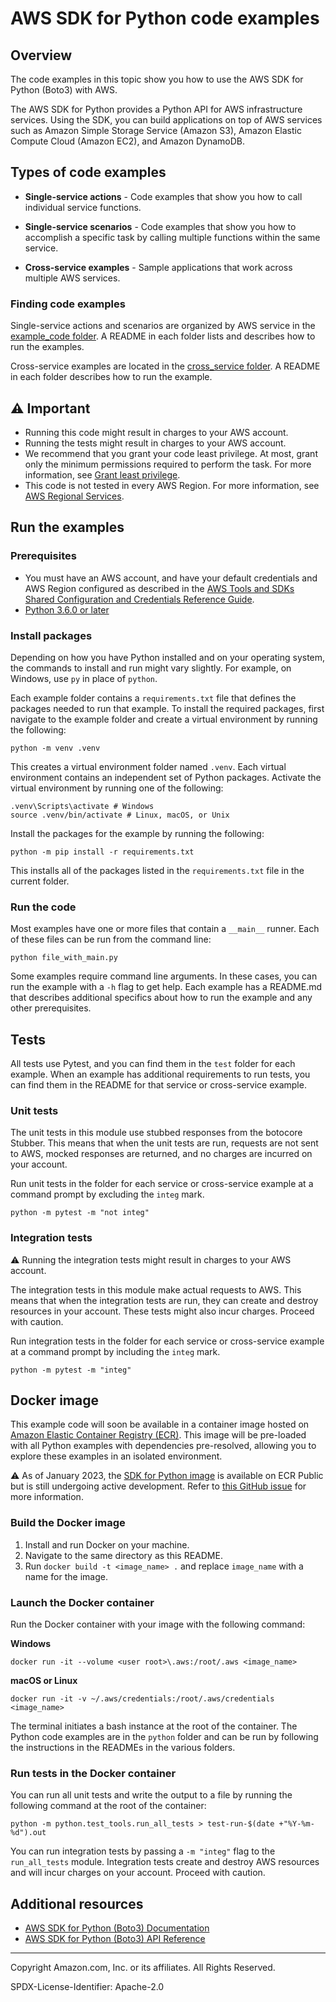 # AWS SDK for Python code examples

## Overview

The code examples in this topic show you how to use the AWS SDK for Python (Boto3) 
with AWS. 

The AWS SDK for Python provides a Python API for AWS infrastructure services.
Using the SDK, you can build applications on top of AWS services such as Amazon Simple 
Storage Service (Amazon S3), Amazon Elastic Compute Cloud (Amazon EC2), and Amazon DynamoDB.

## Types of code examples

* **Single-service actions** - Code examples that show you how to call individual service functions.

* **Single-service scenarios** - Code examples that show you how to accomplish a specific task by calling multiple functions within the same service.

* **Cross-service examples** - Sample applications that work across multiple AWS services.

### Finding code examples

Single-service actions and scenarios are organized by AWS service in the 
[example_code folder](example_code). A README in each folder lists and describes how 
to run the examples.

Cross-service examples are located in the [cross_service folder](cross_service). 
A README in each folder describes how to run the example.

## ⚠️ Important
* Running this code might result in charges to your AWS account. 
* Running the tests might result in charges to your AWS account.
* We recommend that you grant your code least privilege. At most, grant only the 
minimum permissions required to perform the task. For more information, see 
[Grant least privilege](https://docs.aws.amazon.com/IAM/latest/UserGuide/best-practices.html#grant-least-privilege). 
* This code is not tested in every AWS Region. For more information, see 
[AWS Regional Services](https://aws.amazon.com/about-aws/global-infrastructure/regional-product-services).

## Run the examples

### Prerequisites

* You must have an AWS account, and have your default credentials and AWS Region
configured as described in the 
[AWS Tools and SDKs Shared Configuration and
Credentials Reference Guide](https://docs.aws.amazon.com/credref/latest/refdocs/creds-config-files.html).
* [Python 3.6.0 or later](https://www.python.org/)

### Install packages

Depending on how you have Python installed and on your operating system,
the commands to install and run might vary slightly. For example, on Windows, use `py` 
in place of `python`.

Each example folder contains a `requirements.txt` file that defines the packages needed 
to run that example. To install the required packages, first navigate to the example folder
and create a virtual environment by running the following:

```
python -m venv .venv
```

This creates a virtual environment folder named `.venv`. Each virtual environment
contains an independent set of Python packages. Activate the virtual environment by
running one of the following:

```
.venv\Scripts\activate # Windows
source .venv/bin/activate # Linux, macOS, or Unix
```

Install the packages for the example by running the following:

```
python -m pip install -r requirements.txt
```

This installs all of the packages listed in the `requirements.txt` file in the current
folder.

### Run the code

Most examples have one or more files that contain a `__main__` runner. Each of these
files can be run from the command line:

```
python file_with_main.py
```

Some examples require command line arguments. In these cases, you can run the example
with a `-h` flag to get help. Each example has a README.md that describes additional 
specifics about how to run the example and any other prerequisites. 

## Tests

All tests use Pytest, and you can find them in the `test` folder for each example.
When an example has additional requirements to run tests, you can find them in the
README for that service or cross-service example.

### Unit tests

The unit tests in this module use stubbed responses from the botocore Stubber. 
This means that when the unit tests are run, requests are not sent to AWS, 
mocked responses are returned, and no charges are incurred on your account.

Run unit tests in the folder for each service or cross-service example at a command 
prompt by excluding the `integ` mark.

```
python -m pytest -m "not integ"
```

### Integration tests

⚠️ Running the integration tests might result in charges to your AWS account.

The integration tests in this module make actual requests to AWS. This means that when
the integration tests are run, they can create and destroy resources in your account. 
These tests might also incur charges. Proceed with caution.

Run integration tests in the folder for each service or cross-service example at a 
command prompt by including the `integ` mark.

```
python -m pytest -m "integ"
```

## Docker image

This example code will soon be available in a container image
hosted on [Amazon Elastic Container Registry (ECR)](https://docs.aws.amazon.com/AmazonECR/latest/userguide/what-is-ecr.html). 
This image will be pre-loaded with all Python examples with dependencies pre-resolved, 
allowing you to explore these examples in an isolated environment.

⚠️ As of January 2023, the [SDK for Python image](https://gallery.ecr.aws/b4v4v1s0/python) is available on ECR Public 
but is still undergoing active development. Refer to [this GitHub issue](https://github.com/awsdocs/aws-doc-sdk-examples/issues/4125)
for more information.

### Build the Docker image

1. Install and run Docker on your machine.
2. Navigate to the same directory as this README.
3. Run `docker build -t <image_name> .` and replace `image_name` with a name for the image.

### Launch the Docker container

Run the Docker container with your image with the following command:

**Windows**

```
docker run -it --volume <user root>\.aws:/root/.aws <image_name>
```

**macOS or Linux**
```
docker run -it -v ~/.aws/credentials:/root/.aws/credentials <image_name>
```

The terminal initiates a bash instance at the root of the container.
The Python code examples are in the `python` folder and can be run by following
the instructions in the READMEs in the various folders.

### Run tests in the Docker container

You can run all unit tests and write the output to a file by running the following command
at the root of the container:  

```
python -m python.test_tools.run_all_tests > test-run-$(date +"%Y-%m-%d").out
```

You can run integration tests by passing a `-m "integ"` flag to the `run_all_tests` module.
Integration tests create and destroy AWS resources and will incur charges on your account.
Proceed with caution. 

## Additional resources
 
* [AWS SDK for Python (Boto3) Documentation](https://boto3.amazonaws.com/v1/documentation/api/latest/index.html)
* [AWS SDK for Python (Boto3) API Reference](https://boto3.amazonaws.com/v1/documentation/api/latest/reference/services/index.html)

---

Copyright Amazon.com, Inc. or its affiliates. All Rights Reserved. 

SPDX-License-Identifier: Apache-2.0
